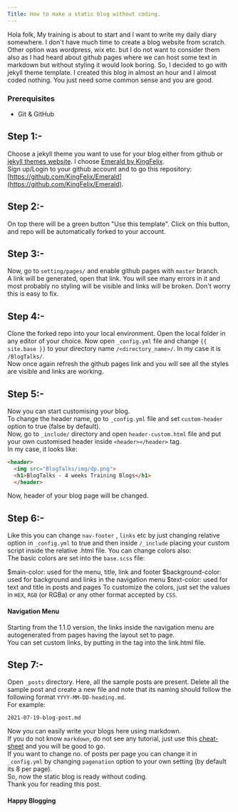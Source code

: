 ```yaml
---
Title: How to make a static blog without coding. 
---
```


Hola folk,
My training is about to start and I want to write my daily diary somewhere. I don't have much time to create a blog website from scratch. Other option was wordpress, wix etc. but I
do not want to consider them also as I had heard about github pages where we can host some text in markdown but without styling it would look boring. So, I decided to go with jekyll theme
template.
I created this blog in almost an hour and I almost coded nothing. You just need some common sense and you are good.
### Prerequisites
- Git & GitHub

## Step 1:-
Choose a jekyll theme you want to use for your blog either from github or [jekyll themes website](http://jekyllthemes.org/). 
I choose [Emerald by KingFelix](https://github.com/KingFelix/Emerald).    
Sign up/Login to your github account and to go this repository: [https://github.com/KingFelix/Emerald](https://github.com/KingFelix/Emerald).   
## Step 2:-
On top there will be a green button "Use this template". Click on this button, and repo will be automatically forked to your account.
## Step 3:-
Now, go to `setting/pages/` and enable github pages with `master` branch.    
A link will be generated, open that link. You will see many errors in it and most probably no styling will be visible and links will be broken.
Don't worry this is easy to fix.
## Step 4:-
Clone the forked repo into your local environment. Open the local folder in any editor of your choice.
Now open `_config.yml` file and change `{{ site.base }}` to your directory name `/<directory_name>/`. In my case it is `/BlogTalks/`.    
Now once again refresh the github pages link and you will see all the styles are visible and links are working.
## Step 5:-
Now you can start customising your blog.     
To change the header name, go to `_config.yml` file and set `custom-header` option to true (false by default).   
Now, go to `_include/` directory and open `header-custom.html` file and put your own customised header inside `<header></header>` tag.    
In my case, it looks like:
```html
<header>
  <img src="BlogTalks/img/dp.png">
  <h1>BlogTalks - 4 weeks Training Blogs</h1>
  </header>
```
Now, header of your blog page will be changed.

## Step 6:-
Like this you can change `nav-footer` , `links` etc by just changing relative option in `_config.yml` to true and then inside `/_include` placing your custom script inside the relative .html file.
You can change colors also:   
The basic colors are set into the `base.scss` file:
  
$main-color: used for the menu, title, link and footer
$background-color: used for background and links in the navigation menu
$text-color: used for text and title in posts and pages
To customize the colors, just set the values in `HEX`, `RGB` (or RGBa) or any other format accepted by `CSS`.

#### Navigation Menu
Starting from the 1.1.0 version, the links inside the navigation menu are autogenerated from pages having the layout set to page.    
You can set custom links, by putting in the <a> tag into the link.html file.

## Step 7:-
Open `_posts` directory. Here, all the sample posts are present. Delete all the sample post and create a new file and note that its naming should follow the following format `YYYY-MM-DD-heading.md`.    
For example:  
```
2021-07-19-blog-post.md  
```
Now you can easily write your blogs here using markdown.   
If you do not know `markdown`, do not see any tutorial, just use this [cheat-sheet](https://github.com/adam-p/markdown-here/wiki/Markdown-Cheatsheet)  and you will be good to go.    
If you want to change no. of posts per page you can change it in `_config.yml` by changing `pagenation` option to your own setting (by default its 8 per page).    
So, now the static blog is ready without coding.    
Thank you for reading this post.    
#### Happy Blogging
